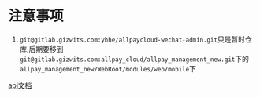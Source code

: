# 注意事项

1. `git@gitlab.gizwits.com:yhhe/allpaycloud-wechat-admin.git`只是暂时仓库,后期要移到`git@gitlab.gizwits.com:allpay_cloud/allpay_management_new.git`下的`allpay_management_new/WebRoot/modules/web/mobile`下

[api文档](./api.md)